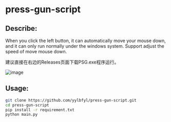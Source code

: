 # press-gun-script

## Describe:  

When you click the left button, it can automatically move your mouse down, and it can only run normally under the windows system.
Support adjust the speed of move mouse down.

建议直接在右边的Releases页面下载PSG.exe程序运行。

![image](https://github.com/yylbfyl/press-gun-script/assets/11427330/860587fd-0d42-4060-b02d-f86766f770e4)


## Usage:

```bash
git clone https://github.com/yylbfyl/press-gun-script.git
cd press-gun-script
pip install -r requirement.txt
python main.py
```
